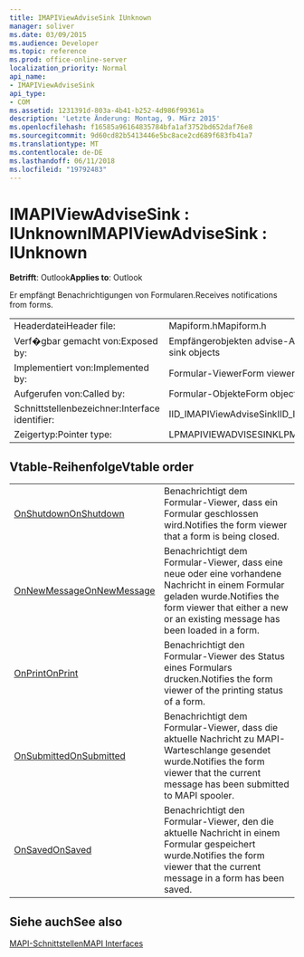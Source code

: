```yaml
---
title: IMAPIViewAdviseSink IUnknown
manager: soliver
ms.date: 03/09/2015
ms.audience: Developer
ms.topic: reference
ms.prod: office-online-server
localization_priority: Normal
api_name:
- IMAPIViewAdviseSink
api_type:
- COM
ms.assetid: 1231391d-803a-4b41-b252-4d986f99361a
description: 'Letzte Änderung: Montag, 9. März 2015'
ms.openlocfilehash: f16585a96164835784bfa1af3752bd652daf76e8
ms.sourcegitcommit: 9d60cd82b5413446e5bc8ace2cd689f683fb41a7
ms.translationtype: MT
ms.contentlocale: de-DE
ms.lasthandoff: 06/11/2018
ms.locfileid: "19792483"
---
```

# <a name="imapiviewadvisesink--iunknown"></a><span data-ttu-id="908e1-103">IMAPIViewAdviseSink : IUnknown</span><span class="sxs-lookup"><span data-stu-id="908e1-103">IMAPIViewAdviseSink : IUnknown</span></span>

  
  
<span data-ttu-id="908e1-104">**Betrifft**: Outlook</span><span class="sxs-lookup"><span data-stu-id="908e1-104">**Applies to**: Outlook</span></span> 
  
<span data-ttu-id="908e1-105">Er empfängt Benachrichtigungen von Formularen.</span><span class="sxs-lookup"><span data-stu-id="908e1-105">Receives notifications from forms.</span></span> 
  
|||
|:-----|:-----|
|<span data-ttu-id="908e1-106">Headerdatei</span><span class="sxs-lookup"><span data-stu-id="908e1-106">Header file:</span></span>  <br/> |<span data-ttu-id="908e1-107">Mapiform.h</span><span class="sxs-lookup"><span data-stu-id="908e1-107">Mapiform.h</span></span>  <br/> |
|<span data-ttu-id="908e1-108">Verf�gbar gemacht von:</span><span class="sxs-lookup"><span data-stu-id="908e1-108">Exposed by:</span></span>  <br/> |<span data-ttu-id="908e1-109">Empfängerobjekten advise-Ansicht</span><span class="sxs-lookup"><span data-stu-id="908e1-109">View advise sink objects</span></span>  <br/> |
|<span data-ttu-id="908e1-110">Implementiert von:</span><span class="sxs-lookup"><span data-stu-id="908e1-110">Implemented by:</span></span>  <br/> |<span data-ttu-id="908e1-111">Formular-Viewer</span><span class="sxs-lookup"><span data-stu-id="908e1-111">Form viewers</span></span>  <br/> |
|<span data-ttu-id="908e1-112">Aufgerufen von:</span><span class="sxs-lookup"><span data-stu-id="908e1-112">Called by:</span></span>  <br/> |<span data-ttu-id="908e1-113">Formular-Objekte</span><span class="sxs-lookup"><span data-stu-id="908e1-113">Form objects</span></span>  <br/> |
|<span data-ttu-id="908e1-114">Schnittstellenbezeichner:</span><span class="sxs-lookup"><span data-stu-id="908e1-114">Interface identifier:</span></span>  <br/> |<span data-ttu-id="908e1-115">IID_IMAPIViewAdviseSink</span><span class="sxs-lookup"><span data-stu-id="908e1-115">IID_IMAPIViewAdviseSink</span></span>  <br/> |
|<span data-ttu-id="908e1-116">Zeigertyp:</span><span class="sxs-lookup"><span data-stu-id="908e1-116">Pointer type:</span></span>  <br/> |<span data-ttu-id="908e1-117">LPMAPIVIEWADVISESINK</span><span class="sxs-lookup"><span data-stu-id="908e1-117">LPMAPIVIEWADVISESINK</span></span>  <br/> |
   
## <a name="vtable-order"></a><span data-ttu-id="908e1-118">Vtable-Reihenfolge</span><span class="sxs-lookup"><span data-stu-id="908e1-118">Vtable order</span></span>

|||
|:-----|:-----|
|[<span data-ttu-id="908e1-119">OnShutdown</span><span class="sxs-lookup"><span data-stu-id="908e1-119">OnShutdown</span></span>](imapiviewadvisesink-onshutdown.md) <br/> |<span data-ttu-id="908e1-120">Benachrichtigt dem Formular-Viewer, dass ein Formular geschlossen wird.</span><span class="sxs-lookup"><span data-stu-id="908e1-120">Notifies the form viewer that a form is being closed.</span></span>  <br/> |
|[<span data-ttu-id="908e1-121">OnNewMessage</span><span class="sxs-lookup"><span data-stu-id="908e1-121">OnNewMessage</span></span>](imapiviewadvisesink-onnewmessage.md) <br/> |<span data-ttu-id="908e1-122">Benachrichtigt dem Formular-Viewer, dass eine neue oder eine vorhandene Nachricht in einem Formular geladen wurde.</span><span class="sxs-lookup"><span data-stu-id="908e1-122">Notifies the form viewer that either a new or an existing message has been loaded in a form.</span></span>  <br/> |
|[<span data-ttu-id="908e1-123">OnPrint</span><span class="sxs-lookup"><span data-stu-id="908e1-123">OnPrint</span></span>](imapiviewadvisesink-onprint.md) <br/> |<span data-ttu-id="908e1-124">Benachrichtigt den Formular-Viewer des Status eines Formulars drucken.</span><span class="sxs-lookup"><span data-stu-id="908e1-124">Notifies the form viewer of the printing status of a form.</span></span>  <br/> |
|[<span data-ttu-id="908e1-125">OnSubmitted</span><span class="sxs-lookup"><span data-stu-id="908e1-125">OnSubmitted</span></span>](imapiviewadvisesink-onsubmitted.md) <br/> |<span data-ttu-id="908e1-126">Benachrichtigt dem Formular-Viewer, dass die aktuelle Nachricht zu MAPI-Warteschlange gesendet wurde.</span><span class="sxs-lookup"><span data-stu-id="908e1-126">Notifies the form viewer that the current message has been submitted to MAPI spooler.</span></span>  <br/> |
|[<span data-ttu-id="908e1-127">OnSaved</span><span class="sxs-lookup"><span data-stu-id="908e1-127">OnSaved</span></span>](imapiviewadvisesink-onsaved.md) <br/> |<span data-ttu-id="908e1-128">Benachrichtigt den Formular-Viewer, den die aktuelle Nachricht in einem Formular gespeichert wurde.</span><span class="sxs-lookup"><span data-stu-id="908e1-128">Notifies the form viewer that the current message in a form has been saved.</span></span>  <br/> |
   
## <a name="see-also"></a><span data-ttu-id="908e1-129">Siehe auch</span><span class="sxs-lookup"><span data-stu-id="908e1-129">See also</span></span>



[<span data-ttu-id="908e1-130">MAPI-Schnittstellen</span><span class="sxs-lookup"><span data-stu-id="908e1-130">MAPI Interfaces</span></span>](mapi-interfaces.md)

